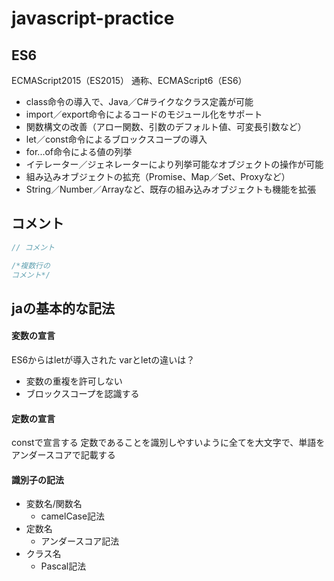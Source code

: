 # javascript-practice

## ES6
ECMAScript2015（ES2015）
通称、ECMAScript6（ES6）
- class命令の導入で、Java／C#ライクなクラス定義が可能
- import／export命令によるコードのモジュール化をサポート
- 関数構文の改善（アロー関数、引数のデフォルト値、可変長引数など）
- let／const命令によるブロックスコープの導入
- for...of命令による値の列挙
- イテレーター／ジェネレーターにより列挙可能なオブジェクトの操作が可能
- 組み込みオブジェクトの拡充（Promise、Map／Set、Proxyなど）
- String／Number／Arrayなど、既存の組み込みオブジェクトも機能を拡張

## コメント
```js
// コメント

/*複数行の
コメント*/
```

## jaの基本的な記法
#### 変数の宣言
ES6からはletが導入された
varとletの違いは？
-  変数の重複を許可しない
-  ブロックスコープを認識する

#### 定数の宣言
constで宣言する
定数であることを識別しやすいように全てを大文字で、単語をアンダースコアで記載する

#### 識別子の記法
- 変数名/関数名
  - camelCase記法
- 定数名
  - アンダースコア記法
- クラス名
  - Pascal記法

